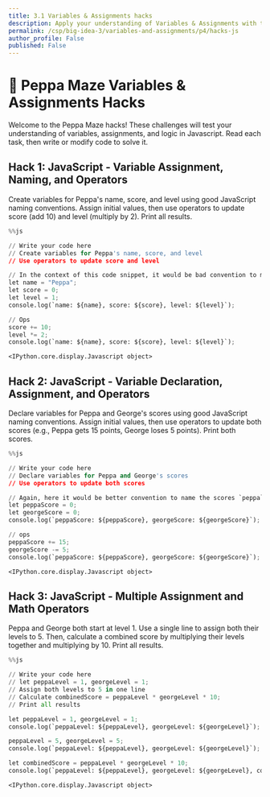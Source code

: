 ```yaml
---
title: 3.1 Variables & Assignments hacks
description: Apply your understanding of Variables & Assignments with these hacks
permalink: /csp/big-idea-3/variables-and-assignments/p4/hacks-js
author_profile: False
published: False
---
```


# 🐷 Peppa Maze Variables & Assignments Hacks
Welcome to the Peppa Maze hacks! These challenges will test your understanding of variables, assignments, and logic in Javascript. Read each task, then write or modify code to solve it.

## Hack 1: JavaScript - Variable Assignment, Naming, and Operators
Create variables for Peppa's name, score, and level using good JavaScript naming conventions. Assign initial values, then use operators to update score (add 10) and level (multiply by 2). Print all results.


```python
%%js

// Write your code here
// Create variables for Peppa's name, score, and level
// Use operators to update score and level

// In the context of this code snippet, it would be bad convention to make hyperspecific vars here
let name = "Peppa";
let score = 0;
let level = 1;
console.log(`name: ${name}, score: ${score}, level: ${level}`);

// Ops
score += 10;
level *= 2;
console.log(`name: ${name}, score: ${score}, level: ${level}`);
```


    <IPython.core.display.Javascript object>


## Hack 2: JavaScript - Variable Declaration, Assignment, and Operators
Declare variables for Peppa and George's scores using good JavaScript naming conventions. Assign initial values, then use operators to update both scores (e.g., Peppa gets 15 points, George loses 5 points). Print both scores.


```python
%%js

// Write your code here
// Declare variables for Peppa and George's scores
// Use operators to update both scores

// Again, here it would be better convention to name the scores `peppa` and `george` given the lack of context
let peppaScore = 0;
let georgeScore = 0;
console.log(`peppaScore: ${peppaScore}, georgeScore: ${georgeScore}`);

// ops
peppaScore += 15;
georgeScore -= 5;
console.log(`peppaScore: ${peppaScore}, georgeScore: ${georgeScore}`);
```


    <IPython.core.display.Javascript object>


## Hack 3: JavaScript - Multiple Assignment and Math Operators
Peppa and George both start at level 1. Use a single line to assign both their levels to 5. Then, calculate a combined score by multiplying their levels together and multiplying by 10. Print all results.


```python
%%js

// Write your code here
// let peppaLevel = 1, georgeLevel = 1;
// Assign both levels to 5 in one line
// Calculate combinedScore = peppaLevel * georgeLevel * 10;
// Print all results

let peppaLevel = 1, georgeLevel = 1;
console.log(`peppaLevel: ${peppaLevel}, georgeLevel: ${georgeLevel}`);

peppaLevel = 5, georgeLevel = 5;
console.log(`peppaLevel: ${peppaLevel}, georgeLevel: ${georgeLevel}`);

let combinedScore = peppaLevel * georgeLevel * 10;
console.log(`peppaLevel: ${peppaLevel}, georgeLevel: ${georgeLevel}, combinedScore: ${combinedScore}`);
```


    <IPython.core.display.Javascript object>

